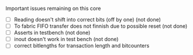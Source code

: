 Important issues remaining on this core
- [ ] Reading doesn't shift into correct bits (off by one) (not done)
- [ ] To fabric FIFO transfer does not finnish due to possible reset (not done)
- [ ] Asserts in testbench (not done)
- [ ] inout doesn't work in test bench (not done)
- [ ] correct bitlengths for transaction length and bitcounters